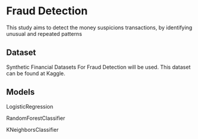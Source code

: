 # Fraud Detection 

This study aims to detect the money suspicions transactions, by identifying unusual and repeated patterns


## Dataset

Synthetic Financial Datasets For Fraud Detection will be used. This dataset can be found at Kaggle.


## Models

LogisticRegression

RandomForestClassifier

KNeighborsClassifier